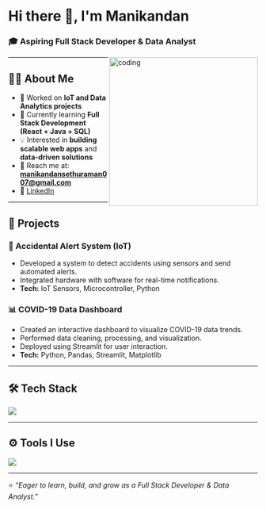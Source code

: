 # Hi there 👋, I'm Manikandan  
### 🎓 Aspiring Full Stack Developer & Data Analyst  

<img align="right" alt="coding" width="300" src="https://cdn.dribbble.com/users/1162077/screenshots/3848914/programmer.gif">

---

## 👨‍💻 About Me  
- 🔭 Worked on **IoT and Data Analytics projects**  
- 🌱 Currently learning **Full Stack Development (React + Java + SQL)**  
- 💡 Interested in **building scalable web apps** and **data-driven solutions**  
- 📧 Reach me at: **manikandansethuraman007@gmail.com**  
- 💼 [LinkedIn](https://www.linkedin.com/in/s-manikandan-180b85276)  

---

## 📌 Projects  

### 🚦 Accidental Alert System (IoT)  
- Developed a system to detect accidents using sensors and send automated alerts.  
- Integrated hardware with software for real-time notifications.  
- **Tech:** IoT Sensors, Microcontroller, Python  

### 📊 COVID-19 Data Dashboard  
- Created an interactive dashboard to visualize COVID-19 data trends.  
- Performed data cleaning, processing, and visualization.  
- Deployed using Streamlit for user interaction.  
- **Tech:** Python, Pandas, Streamlit, Matplotlib  

---

## 🛠️ Tech Stack  

<p align="left">
  <img src="https://skillicons.dev/icons?i=python,java,js,react,sql,github" />
</p>

---

## ⚙️ Tools I Use  

<p align="left">
  <img src="https://skillicons.dev/icons?i=vscode,eclipse,git,gitlab" />
</p>

---

⭐️ *“Eager to learn, build, and grow as a Full Stack Developer & Data Analyst.”*
